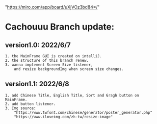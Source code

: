
"https://miro.com/app/board/uXjVOz3bd84=/"

# Cachouuu Branch update:

## version1.0:      2022/6/7
    1. the MainFrame GUI is created on intelliJ.
    2. the structure of this branch renew.
    3. wanna implement Screen Size listener, 
        and resize backgroundImg when screen size changes.
    
## version1.1:      2022/6/8
    1. add Chinese Title, English Title, Sort and Gragh button on MainFrame.
    2. add button listener.
    3. Img source:
        "https://www.twfont.com/chinese/generator/poster_generator.php"
        "https://www.iloveimg.com/zh-tw/resize-image"   
        



